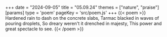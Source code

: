 +++
date = "2024-09-05"
title = "05.09.24"
themes = ["nature", "praise"]
[params]
  type = 'poem'
  pageKey = 'src/poem.js'
+++
{{< poem >}}
Hardened rain to dash on the concrete slabs,
Tarmac blacked in waves of pouring droplets,
So dreary weren't it drenched in majesty,
This power and great spectacle to see.
{{< /poem >}}